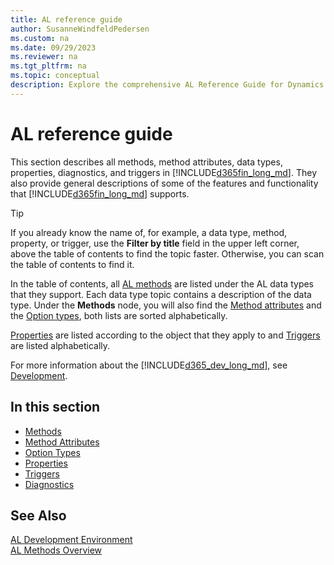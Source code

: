 ```yaml
---
title: AL reference guide
author: SusanneWindfeldPedersen
ms.custom: na
ms.date: 09/29/2023
ms.reviewer: na
ms.tgt_pltfrm: na
ms.topic: conceptual
description: Explore the comprehensive AL Reference Guide for Dynamics 365 Business Central, detailing methods, method attributes, data types, properties, diagnostics, and triggers.
---
```


# AL reference guide

This section describes all methods, method attributes, data types, properties, diagnostics, and triggers in [!INCLUDE[d365fin_long_md](includes/d365fin_long_md.md)]. They also provide general descriptions of some of the features and functionality that [!INCLUDE[d365fin_long_md](includes/d365fin_long_md.md)] supports.

> [!TIP]  
> If you already know the name of, for example, a data type, method, property, or trigger, use the **Filter by title** field in the upper left corner, above the table of contents to find the topic faster. Otherwise, you can scan the table of contents to find it.

In the table of contents, all [AL methods](methods-auto/library.md) are listed under the AL data types that they support. Each data type topic contains a description of the data type. Under the **Methods** node, you will also find the [Method attributes](attributes/devenv-method-attributes.md) and the [Option types](methods-auto/action/action-option.md), both lists are sorted alphabetically.

[Properties](properties/devenv-properties.md) are listed according to the object that they apply to and [Triggers](triggers-auto/devenv-triggers.md) are listed alphabetically.  

For more information about the [!INCLUDE[d365_dev_long_md](includes/d365_dev_long_md.md)], see [Development](devenv-dev-overview.md).  

## In this section  

- [Methods](methods-auto/library.md)  
- [Method Attributes](attributes/devenv-method-attributes.md)  
- [Option Types](methods-auto/action/action-option.md)  
- [Properties](properties/devenv-properties.md)  
- [Triggers](triggers-auto/devenv-triggers.md)  
- [Diagnostics](diagnostics/diagnostics-overview.md)

## See Also

[AL Development Environment](devenv-reference-overview.md)  
[AL Methods Overview](devenv-al-methods.md)  
